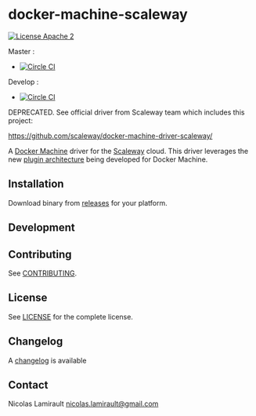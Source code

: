 # docker-machine-scaleway

[![License Apache 2][badge-license]][LICENSE]

Master :
* [![Circle CI](https://circleci.com/gh/nlamirault/docker-machine-scaleway/tree/master.svg?style=svg)](https://circleci.com/gh/nlamirault/docker-machine-scaleway/tree/master)

Develop :
* [![Circle CI](https://circleci.com/gh/nlamirault/docker-machine-scaleway/tree/develop.svg?style=svg)](https://circleci.com/gh/nlamirault/docker-machine-scaleway/tree/develop)


DEPRECATED.
See official driver from Scaleway team which includes this project: 

https://github.com/scaleway/docker-machine-driver-scaleway/



A [Docker Machine][] driver for the [Scaleway][] cloud.
This driver leverages the new [plugin architecture](https://github.com/docker/machine/issues/1626)
being developed for Docker Machine.

## Installation

Download binary from [releases][] for your platform.

## Development


## Contributing

See [CONTRIBUTING](CONTRIBUTING.md).


## License

See [LICENSE][] for the complete license.


## Changelog

A [changelog](ChangeLog.md) is available


## Contact

Nicolas Lamirault <nicolas.lamirault@gmail.com>


[badge-license]: https://img.shields.io/badge/license-Apache_2-green.svg?style=flat
[LICENSE]: https://github.com/nlamirault/docker-machine-scaleway/blob/master/LICENSE
[travis]: https://travis-ci.org/nlamirault/docker-machine-scaleway
[badge-travis]: http://img.shields.io/travis/nlamirault/docker-machine-scaleway.svg?style=flat
[badge-drone]: https://drone.io/github.com/nlamirault/docker-machine-scaleway/status.png
[drone]: https://drone.io/github.com/nlamirault/docker-machine-scaleway/latest
[badge-coveralls]: https://coveralls.io/repos/nlamirault/docker-machine-scaleway/badge.svg
[coveralls]: https://coveralls.io/r/nlamirault/docker-machine-scaleway

[releases]: https://github.com/nlamirault/docker-machine-scaleway/releases

[Scaleway]: https://www.scaleway.com
[Docker Machine]: https://github.com/docker/machine
